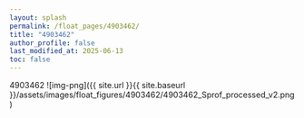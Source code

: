 ```yaml
---
layout: splash
permalink: /float_pages/4903462/
title: "4903462"
author_profile: false
last_modified_at: 2025-06-13
toc: false
---
```

 
4903462
![img-png]({{ site.url }}{{ site.baseurl }}/assets/images/float_figures/4903462/4903462_Sprof_processed_v2.png)